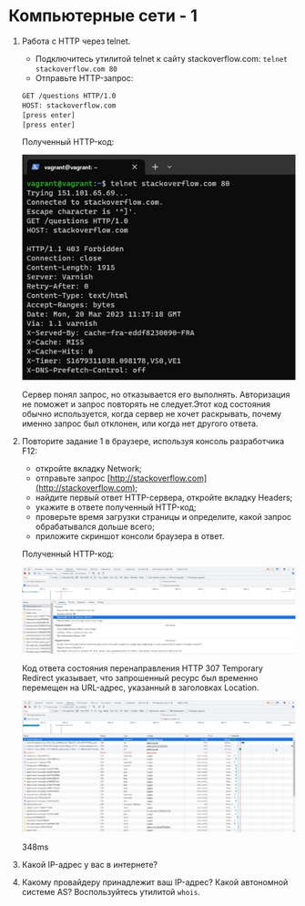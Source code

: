 # Компьютерные сети - 1

1. Работа c HTTP через telnet.

    * Подключитесь утилитой telnet к сайту stackoverflow.com:
    `telnet stackoverflow.com 80`
    * Отправьте HTTP-запрос:
    ```bash
    GET /questions HTTP/1.0
    HOST: stackoverflow.com
    [press enter]
    [press enter]
    ```

    Полученный HTTP-код:

    ![code403](./img/code403.jpg)

    Сервер понял запрос, но отказывается его выполнять. Авторизация не поможет и запрос повторять не следует.Этот код состояния обычно используется, когда сервер не хочет раскрывать, почему именно запрос был отклонен, или когда нет другого ответа.

2. Повторите задание 1 в браузере, используя консоль разработчика F12:

    * откройте вкладку Network;
    * отправьте запрос [http://stackoverflow.com](http://stackoverflow.com);
    * найдите первый ответ HTTP-сервера, откройте вкладку Headers;
    * укажите в ответе полученный HTTP-код;
    * проверьте время загрузки страницы и определите, какой запрос обрабатывался дольше всего;
    * приложите скриншот консоли браузера в ответ.

    Полученный HTTP-код:

    ![stackoverflow](./img/stackoverflow.jpg)

    Код ответа состояния перенаправления HTTP 307 Temporary Redirect указывает, что запрошенный ресурс был временно перемещен на URL-адрес, указанный в заголовках Location.

    ![348ms](./img/348ms.jpg)

    348ms

3. Какой IP-адрес у вас в интернете?



4. Какому провайдеру принадлежит ваш IP-адрес? Какой автономной системе AS? Воспользуйтесь утилитой `whois`.

